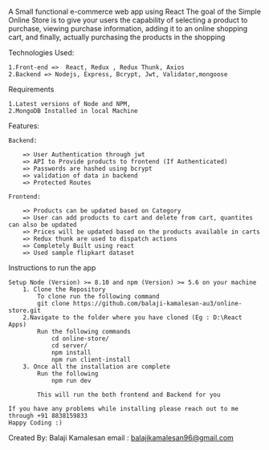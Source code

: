A Small functional e-commerce web app using React 
The goal of the Simple Online Store is to give your users the capability of selecting a product to purchase, viewing purchase information, adding it to an online shopping cart, and finally, actually purchasing the products in the shopping 

Technologies Used:

    1.Front-end =>  React, Redux , Redux Thunk, Axios
    2.Backend => Nodejs, Express, Bcrypt, Jwt, Validator,mongoose
  
 Requirements 
 
    1.Latest versions of Node and NPM,
    2.MongoDB Installed in local Machine
  
Features:

    Backend:

        => User Authentication through jwt
        => API to Provide products to frontend (If Authenticated)
        => Passwords are hashed using bcrypt
        => validation of data in backend
        => Protected Routes
    
    Frontend:

        => Products can be updated based on Category
        => User can add products to cart and delete from cart, quantites can also be updated
        => Prices will be updated based on the products available in carts
        => Redux thunk are used to dispatch actions
        => Completely Built using react
        => Used sample flipkart dataset
        
Instructions to run the app

    Setup Node (Version) >= 8.10 and npm (Version) >= 5.6 on your machine
        1. Clone the Repository
            To clone run the following command
            git clone https://github.com/balaji-kamalesan-au3/online-store.git
        2.Navigate to the folder where you have cloned (Eg : D:\React Apps)
            Run the following commands
                cd online-store/
                cd server/
                npm install
                npm run client-install
        3. Once all the installation are complete
            Run the following
                npm run dev
            
            This will run the both frontend and Backend for you 

    If you have any problems while installing please reach out to me through +91 8838159833
    Happy Coding :)


Created By:
Balaji Kamalesan
email : balajikamalesan96@gmail.com